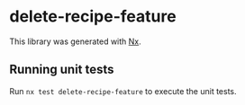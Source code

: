 # delete-recipe-feature

This library was generated with [Nx](https://nx.dev).

## Running unit tests

Run `nx test delete-recipe-feature` to execute the unit tests.
